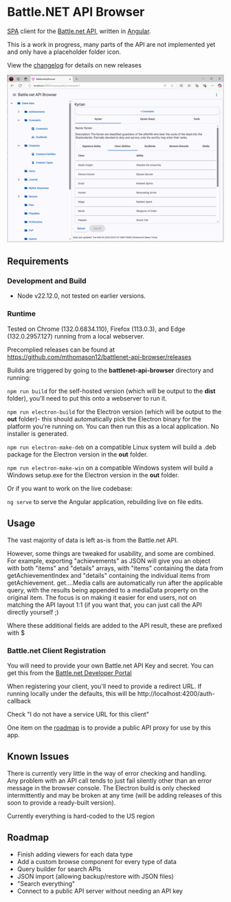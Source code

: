 # Battle&#46;NET API Browser

[SPA](https://en.wikipedia.org/wiki/Single-page_application) client for the [Battle.net API](https://develop.battle.net/), written in [Angular](https://angular.dev).

This is a work in progress, many parts of the API are not implemented yet and only have a placeholder folder icon.  

View the [changelog](CHANGELOG.md) for details on new releases

![screenshot of the Covenants API viewing the Kyrian covenant](doc/images/screenshot-kyrian.png)

## Requirements

### Development and Build

- Node v22.12.0, not tested on earlier versions.  

### Runtime

Tested on Chrome (132.0.6834.110), Firefox (113.0.3), and Edge (132.0.2957.127) running from a local webserver.

Precomplied releases can be found at https://github.com/mthomason12/battlenet-api-browser/releases

Builds are triggered by going to the **battlenet-api-browser** directory and running:

```npm run build``` for the self-hosted version (which will be output to the **dist** folder), you'll need to put this onto a webserver to run it.

```npm run electron-build``` for the Electron version (which will be output to the **out** folder)- this should automatically pick the Electron binary for the platform you're running on.  You can then run this as a local application. No installer is generated.

```npm run electron-make-deb``` on a compatible Linux system will build a .deb package for the Electron version in the **out** folder.

```npm run electron-make-win``` on a compatible Windows system will build a Windows setup.exe for the Electron version in the **out** folder.

Or if you want to work on the live codebase:

```ng serve``` to serve the Angular application, rebuilding live on file edits.


## Usage

The vast majority of data is left as-is from the Battle.net API.  

However, some things are tweaked for usability, and some are combined. For example, exporting "achievements" as JSON will give you an object with both "items" and "details" arrays, with "items" containing the data from getAchievementIndex and "details" containing the individual items from getAchievement.  get....Media calls are automatically run after the applicable query, with the results being appended to a mediaData property on the original item.  The focus is on making it easier for end users, not on matching the API layout 1:1 (if you want that, you can just call the API directly yourself ;) 

Where these additional fields are added to the API result, these are prefixed with $

### Battle&#46;net Client Registration

You will need to provide your own Battle&#46;net API Key and secret. 
You can get this from the [Battle.net Developer Portal](https://develop.battle.net/access/clients)

When registering your client, you'll need to provide a redirect URL.  If running locally under the defaults, this will be http://localhost:4200/auth-callback

Check "I do not have a service URL for this client"

One item on the [roadmap](#roadmap) is to provide a public API proxy for use by this app.

## Known Issues

There is currently very little in the way of error checking and handling.  
Any problem with an API call tends to just fail silently other than an error message in the browser console.  The Electron build is only checked intermittently and may be broken at any time (will be adding releases of this soon to provide a ready-built version).

Currently everything is hard-coded to the US region

## Roadmap

- Finish adding viewers for each data type
- Add a custom browse component for every type of data
- Query builder for search APIs
- JSON import (allowing backup/restore with JSON files)
- "Search everything" 
- Connect to a public API server without needing an API key